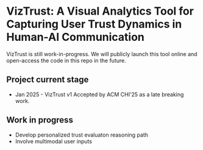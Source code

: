 # VizTrust: A Visual Analytics Tool for Capturing User Trust Dynamics in Human-AI Communication
VizTrust is still work-in-progress. We will publicly launch this tool online and open-access the code in this repo in the future.

## Project current stage
* Jan 2025 - VizTrust v1
  Accepted by ACM CHI'25 as a late breaking work.

## Work in progress
- Develop personalized trust evaluaton reasoning path
- Involve multimodal user inputs
